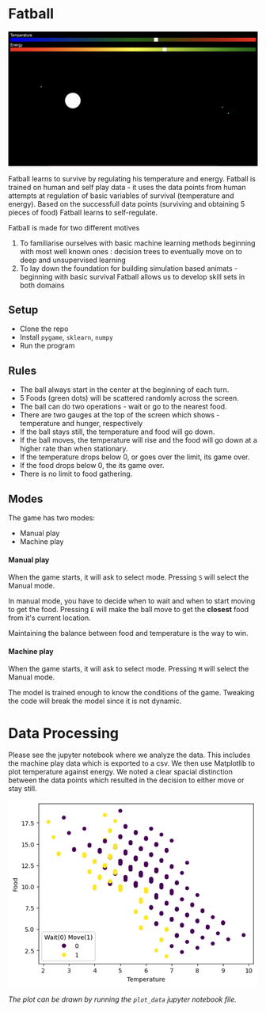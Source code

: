 # Fatball

![Sample](./sample.png)

Fatball learns to survive by regulating his temperature and energy. Fatball is trained on human and self play data - it uses the data points from human attempts at regulation of basic variables of survival (temperature and energy). Based on the successfull data points (surviving and obtaining 5 pieces of food) Fatball learns to self-regulate.

Fatball is made for two different motives

1. To familiarise ourselves with basic machine learning methods beginning with most well known ones : decision trees to eventually move on to deep and unsupervised learning
2. To lay down the foundation for building simulation based animats - beginning with basic survival
   Fatball allows us to develop skill sets in both domains

## Setup

- Clone the repo
- Install `pygame`, `sklearn`, `numpy`
- Run the program

## Rules

- The ball always start in the center at the beginning of each turn.
- 5 Foods (green dots) will be scattered randomly across the screen.
- The ball can do two operations - wait or go to the nearest food.
- There are two gauges at the top of the screen which shows - temperature and hunger, respectively
- If the ball stays still, the temperature and food will go down.
- If the ball moves, the temperature will rise and the food will go down at a higher rate than when stationary.
- If the temperature drops below 0, or goes over the limit, its game over.
- If the food drops below 0, the its game over.
- There is no limit to food gathering.

## Modes

The game has two modes:

- Manual play
- Machine play

#### Manual play

When the game starts, it will ask to select mode.
Pressing `S` will select the Manual mode.

In manual mode, you have to decide when to wait and when to start moving to get the food.
Pressing `E` will make the ball move to get the **closest** food from it's current location.

Maintaining the balance between food and temperature is the way to win.

#### Machine play

When the game starts, it will ask to select mode.
Pressing `M` will select the Manual mode.

The model is trained enough to know the conditions of the game.
Tweaking the code will break the model since it is not dynamic.

# Data Processing

Please see the jupyter notebook where we analyze the data. This includes the machine play data which is exported to a csv. We then use Matplotlib to plot temperature against energy. We noted a clear spacial distinction between the data points which resulted in the decision to either move or stay still.

![Temperature vs Energy](./output.png)

_The plot can be drawn by running the `plot_data` jupyter notebook file._

